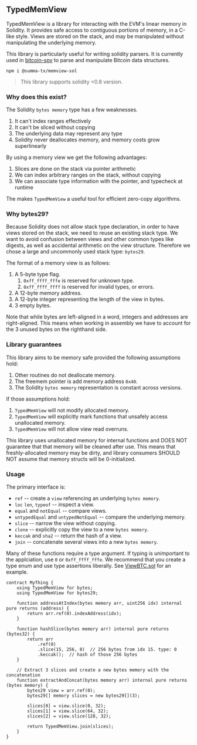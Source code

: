 ## TypedMemView

TypedMemView is a library for interacting with the EVM's linear memory in
Solidity. It provides safe access to contiguous portions of memory, in a
C-like style. Views are stored on the stack, and may be manipulated without
manipulating the underlying memory.

This library is particularly useful for writing solidity parsers. It is
currently used in [bitcoin-spv](https://github.com/summa-tx/bitcoin-spv) to
parse and manipulate Bitcoin data structures.

`npm i @summa-tx/memview-sol`

> This library supports solidity <0.8 version.

### Why does this exist?

The Solidity `bytes memory` type has a few weaknesses.

1. It can't index ranges effectively
2. It can't be sliced without copying
3. The underlying data may represent any type
4. Solidity never deallocates memory, and memory costs grow superlinearly

By using a memory view we get the following advantages:

1. Slices are done on the stack via pointer arithmetic
2. We can index arbitrary ranges on the stack, without copying
3. We can associate type information with the pointer, and typecheck at runtime

The makes `TypedMemView` a useful tool for efficient zero-copy algorithms.

### Why bytes29?

Because Solidity does not allow stack type declaration, in order to have views
stored on the stack, we need to reuse an existing stack type. We want to avoid
confusion between views and other common types like digests, as well as
accidental arithmetic on the view structure. Therefore we chose a large and
uncommonly used stack type: `bytes29`.

The format of a memory view is as follows:

1. A 5-byte type flag.
   1. `0xff_ffff_fffe` is reserved for unknown type.
   1. `0xff_ffff_ffff` is reserved for invalid types, or errors.
2. A 12-byte memory address.
3. A 12-byte integer representing the length of the view in bytes.
4. 3 empty bytes.

Note that while bytes are left-aligned in a word, integers and addresses are
right-aligned. This means when working in assembly we have to account for the 3
unused bytes on the righthand side.

### Library guarantees

This library aims to be memory safe provided the following assumptions hold:

1. Other routines do not deallocate memory.
2. The freemem pointer is add memory address `0x40`.
3. The Solidity `bytes memory` representation is constant across versions.

If those assumptions hold:

1. `TypedMemView` will not modify allocated memory.
2. `TypedMemView` will explicitly mark functions that unsafely access
   unallocated memory.
3. `TypedMemView` will not allow view read overruns.

This library uses unallocated memory for internal functions and DOES NOT
guarantee that that memory will be cleaned after use. This means that
freshly-allocated memory may be dirty, and library consumers SHOULD NOT
assume that memory structs will be 0-initialized.

### Usage

The primary interface is:

- `ref` -- create a `view` referencing an underlying `bytes memory`.
- `loc` `len`, `typeof` -- inspect a view.
- `equal` and `notEqual` -- compare views.
- `untypedEqual` and `untypedNotEqual` -- compare the underlying memory.
- `slice` -- narrow the view without copying.
- `clone` -- explicitly copy the view to a new `bytes memory`.
- `keccak` and `sha2` -- return the hash of a view.
- `join` -- concatenate several views into a new `bytes memory`.

Many of these functions require a type argument. If typing is unimportant to the
applciation, use `0` or `0xff_ffff_fffe`. We recommend that you create a type
enum and use type assertions liberally. See [ViewBTC.sol](https://github.com/summa-tx/bitcoin-spv/blob/master/solidity/contracts/ViewBTC.sol)
for an example.

```solidity
contract MyThing {
    using TypedMemView for bytes;
    using TypedMemView for bytes29;

    function addressAtIndex(bytes memory arr, uint256 idx) internal pure returns (address) {
        return arr.ref(0).indexAddress(idx);
    }

    function hashSlice(bytes memory arr) internal pure returns (bytes32) {
        return arr
            .ref(0)
            .slice(15, 256, 0)  // 256 bytes from idx 15. type: 0
            .keccak();  // hash of those 256 bytes
    }

    // Extract 3 slices and create a new bytes memory with the concatenation
    function extractAndConcat(bytes memory arr) internal pure returns (bytes memory) {
        bytes29 view = arr.ref(0);
        bytes29[] memory slices = new bytes29[](3);

        slices[0] = view.slice(0, 32);
        slices[1] = view.slice(64, 32);
        slices[2] = view.slice(128, 32);

        return TypedMemView.join(slices);
    }
}
```
